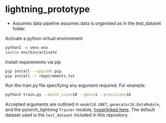 # lightning_prototype

* Assumes data pipeline assumes data is organised as in the test_dataset folder.

Activate a python virtual environment
```bash
python3 -m venv env
source env/bin/activate
```
Install requirements via pip
```bash
pip install --upgrade pip
pip install -r requirements.txt
```
Run the train.py file specifying any argument required. For example:
```bash
python3 train.py --batch_size=10 --gpus=1 --precision=16
```

Accepted arguments are outlined in `model2d.UNET`, `generator2d.DataModule`, and the pytorch_lightning `Trainer` module, [hyperlinked here](https://pytorch-lightning.readthedocs.io/en/stable/_modules/pytorch_lightning/trainer/trainer.html). The default dataset used is the `test_dataset` included in this repository.
